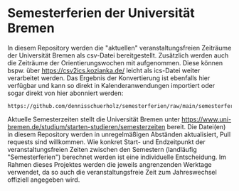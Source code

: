 # Semesterferien der Universität Bremen

In diesem Repository werden die "aktuellen" veranstaltungsfreien Zeiträume der Universität Bremen als csv-Datei bereitgestellt.
Zusätzlich werden auch die Zeiträume der Orientierungswochen mit aufgenommen.
Diese können bspw. über https://csv2ics.kozianka.de/ leicht als ics-Datei weiter verarbeitet werden.
Das Ergebnis der Konvertierung ist ebenfalls hier verfügbar und kann so direkt in Kalenderanwendungen importiert oder sogar direkt von hier abonniert werden:

    https://github.com/dennisschuerholz/semesterferien/raw/main/semesterferien.ics

Aktuelle Semesterzeiten stellt die Universität Bremen unter https://www.uni-bremen.de/studium/starten-studieren/semesterzeiten bereit.
Die Datei(en) in diesem Repository werden in unregelmäßigen Abständen aktualisiert, Pull requests sind willkommen.
Wie konkret Start- und Endzeitpunkt der veranstaltungsfreien Zeiten zwischen den Semestern (landläufig "Semesterferien") berechnet werden ist eine individuelle Entscheidung.
Im Rahmen dieses Projektes werden die jeweils angrenzenden Werktage verwendet, da so auch die veranstaltungsfreie Zeit zum Jahreswechsel offiziell angegeben wird.
